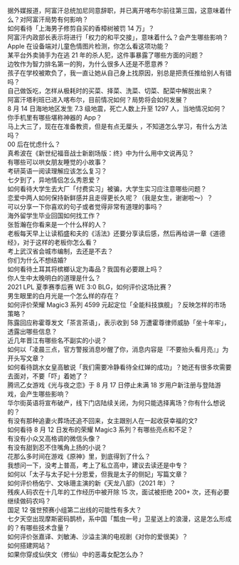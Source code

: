 据外媒报道，阿富汗总统加尼同意辞职，并已离开喀布尔前往第三国，这意味着什么？对阿富汗局势有何影响？  
如何看待「上海男子修剪自买的香樟树被罚 14 万」？  
阿富汗内政部长表示将进行「权力的和平交接」，意味着什么？会产生哪些影响？  
Apple 在设备端对儿童色情图片检测，你怎么看这项功能？  
某平台外卖骑手为在逃 21 年的杀人犯，这件事暴露了哪些方面的问题？  
边牧作为智力排名第一的狗，为什么很多人还是不愿意养？  
孩子在学校被欺负了，我一直让她从自己身上找原因，别总是把责任推给别人有错吗？  
自己做饭吃，怎样从极耗时的买菜、择菜、洗菜、切菜、配菜中解脱出来？  
阿富汗塔利班已进入喀布尔，目前情况如何？局势将会如何发展？  
8 月 14 日海地地区发生 7.3 级地震，死亡人数上升至 1297 人，当地情况如何？  
你手机里有哪些堪称神器的 App？  
马上大三了，现在在准备教资，但是有点无厘头 ，不知道怎么学习，有什么方法吗？  
00 后在忧虑什么？  
真希波在《新世纪福音战士新剧场版：终》中为什么用中文说再见？  
有哪些可以哄女朋友睡觉的小故事？  
考研英语一阅读理解应该怎么复习？  
七夕到了，异地情侣怎么秀恩爱？  
如何看待大学生去大厂「付费实习」被骗，大学生实习应注意哪些问题？  
恋爱中两人如何保持新鲜感并且走得更长久呢？（我是女生，谢谢啦～）？  
可以分享一下你喜欢的句子或者觉得非常有道理的事吗？  
海外留学生毕业回国如何找工作？  
张哲瀚在你看来是一个什么样的人？  
老板每天早上让读稻盛和夫的《活法》还要分享读后感，然后再给讲一章《道德经》，对于这样的老板你怎么看？  
考上武汉省会城市编制，去还是不去？  
你们为什么不想结婚?  
如何看待土耳其将槟榔认定为毒品？我国有必要跟上吗？  
你人生中太晚明白的道理是什么？  
2021 LPL 夏季赛季后赛 WE 3:0 BLG，如何评价这场比赛？  
男生眼里的白月光是一个怎么样的存在？  
如何评价荣耀 Magic3 系列 4599 元起定位「全能科技旗舰」？反映怎样的市场策略？  
陈露回应称霍尊发文「茶言茶语」，表示收到 58 万遭霍尊律师威胁「坐十年牢」，透露出哪些信息？  
近几年晋江有哪些名不副实的小说？  
如何以「凌晨三点，官方警报消息吵醒了你，消息内容是『不要抬头看月亮』」为开头写文章？  
如何看待跳水女皇高敏说「我们需要冷静看待全红婵的成功」？她还有很多坎需要去面对，不要「吓」着她了？  
腾讯乙女游戏《光与夜之恋》于 8 月 17 日停止未满 18 岁用户新注册与登陆游戏，会产生哪些影响？  
华尔街英语将宣布破产，线下门店陆续关闭，为何只能选择离场？你有什么想说的？  
有没有那种追妻火葬场还追不回来，女主跟别人在一起收获幸福的文?  
如何看待 8 月 12 日发布的荣耀 Magic3 系列？有哪些亮点和不足？  
有没有小众又高格调的微信头像？  
有没有甜到忍不住嘴角上扬的小说？  
花那么多时间在游戏《原神》里，到底得到了什么？  
我想问一下，没考上普高，考上了私立高中，建议去读还是中专？  
如何以「太子与太子妃十分恩爱，但我是太子的侧妃」写篇文章？  
如何评价杨佑宁、文咏珊主演的新《天龙八部》（2021 年）？  
残疾人码农在十几年的工作经历中被开除 15 次，面试被拒绝 200+ 次，还有必要继续做码农吗？  
国足 12 强世预赛小组第二出线的可能性有多大？  
七夕天空出现摩斯密码鹊桥，系中国「瓢虫一号」卫星送上的浪漫，这是怎么形成的？有哪些技术含量？  
如何评价张嘉译、刘敏涛、沙溢主演的电视剧《对你的爱很美》？  
如何搭建网站？  
如果你穿成仙侠文（修仙）中的恶毒女配怎么办？  
